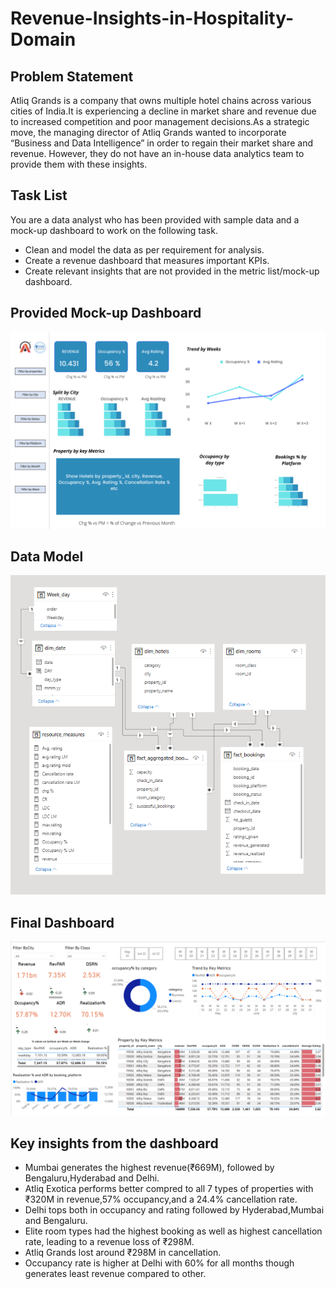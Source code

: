 # Revenue-Insights-in-Hospitality-Domain
## Problem Statement

Atliq Grands is a company that owns multiple hotel chains across various cities of India.It is experiencing a decline in market share and revenue due to increased competition and poor management decisions.As a strategic move, the managing director of Atliq Grands wanted to incorporate “Business and Data Intelligence” in order to regain their market share and revenue. However, they do not have an in-house data analytics team to provide them with these insights.

## Task List

You are a data analyst who has been provided with sample data and a mock-up dashboard to work on the following task.
* Clean and model the data as per requirement for analysis.
* Create a revenue dashboard that measures important KPIs.
* Create relevant insights that are not provided in the metric list/mock-up dashboard.

## Provided Mock-up Dashboard

![Image Alt](https://github.com/Nagarjun-Singh-R-U/Revenue-Insights-in-Hospitality-Domain/blob/ec62227d758b003427b9d121c78b3dcf7510c074/mock%20up%20dashboard_atliq%20grands.png)

## Data Model

![Image Alt](https://github.com/Nagarjun-Singh-R-U/Revenue-Insights-in-Hospitality-Domain/blob/7ac109308e8343bfff9cd880105cc9d255e0330d/data_model.png)

## Final Dashboard

![image Alt](https://github.com/Nagarjun-Singh-R-U/Revenue-Insights-in-Hospitality-Domain/blob/b3b463ed4e3928a9b9e74a08f3b30aea5f80dd85/Final%20dashboard.png)



## Key insights from the dashboard
* Mumbai generates the highest revenue(₹669M), followed by Bengaluru,Hyderabad and Delhi.
* Atliq Exotica performs better compred to all 7 types of properties with ₹320M in revenue,57% occupancy,and a 24.4% cancellation rate.
* Delhi tops both in occupancy and rating followed by Hyderabad,Mumbai and Bengaluru.
* Elite room types had the highest booking as well as highest cancellation rate, leading to a revenue loss of ₹298M.
* Atliq Grands lost around ₹298M in cancellation.
* Occupancy rate is higher at Delhi with 60% for all months though generates least revenue compared to other.
